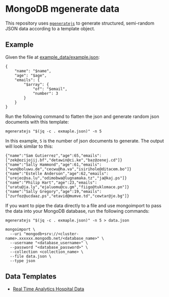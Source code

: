 # MongoDB mgenerate data

This repository uses [`mgeneratejs`](https://github.com/rueckstiess/mgeneratejs) to generate structured, semi-random JSON data according to a template object.

## Example

Given the file at [example_data/example.json](./example_data/example.json):
```
{
    "name": "$name",
    "age": "$age",
    "emails": {
        "$array": {
            "of": "$email",
            "number": 3
        }
    }
}
```

Run the following command to flatten the json and generate random json documents with this template:
```
mgeneratejs "$(jq -c . exmaple.json)" -n 5
```
In this example, `5` is the number of json documents to generate. The output will look similar to this:
```
{"name":"Sam Gutierrez","age":65,"emails":["zek@ozijojij.bf","detawin@ci.ke","baz@zenej.cd"]}
{"name":"Sally Hammond","age":61,"emails":["wun@boluwu.de","cecwu@ha.va","isirihole@ditacem.bo"]}
{"name":"Estelle Anderson","age":62,"emails":["urejec@sa.lu","odimobwa@lugnamaka.tz","ja@kaj.ps"]}
{"name":"Philip Hart","age":23,"emails":["uratu@ja.ly","ejaluomu@cu.gm","fiigo@tuklomace.pn"]}
{"name":"Sally Gregory","age":19,"emails":["zurfoz@ucdaaz.ps","etavid@mumve.td","cewtar@je.bg"]}
```

If you want to pipe the data directly to a file and use mongoimport to pass the data into your MongoDB database, run the following commands:
```
mgeneratejs "$(jq -c . exmaple.json)" -n 5 > data.json
```
```
mongoimport \
  --uri "mongodb+srv://<cluster-name>.xxxxxx.mongodb.net/<database_name>" \
  --username "<database_username>" \
  --password "<database_password>" \
  --collection <collection_name> \
  --file data.json \
  --type json
```

## Data Templates
- [Real Time Analytics Hospital Data](./real_time_analytics_hospital_stay/README.md)